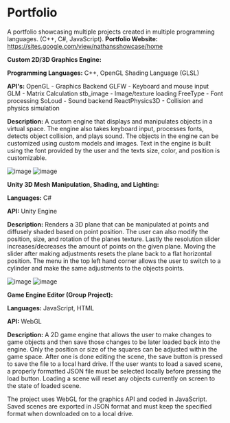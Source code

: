 # Portfolio
A portfolio showcasing multiple projects created in multiple programming languages. (C++, C#, JavaScript).
**Portfolio Website:** https://sites.google.com/view/nathansshowcase/home

**Custom 2D/3D Graphics Engine:**

**Programming Languages:** 
C++, OpenGL Shading Language (GLSL)

**API's:**
OpenGL - Graphics Backend
GLFW - Keyboard and mouse input 
GLM - Matrix  Calculation
stb_image - Image/texture loading
FreeType - Font processing
SoLoud - Sound backend
ReactPhysics3D - Collision and physics simulation

**Description:**
A custom engine that displays and manipulates objects in a virtual space. The engine also takes keyboard input,  processes fonts, detects object collision, and plays sound. The objects in the engine can be customized using custom models and images. Text in the engine is built using the font provided by the user and the texts size, color, and position is customizable.

![image](https://github.com/user-attachments/assets/739b4b37-179d-4a7c-be72-574e22d4741a)
![image](https://github.com/user-attachments/assets/0acb54ce-8f41-416a-8ef1-cdcdb44d5c89)


**Unity 3D Mesh Manipulation, Shading, and Lighting:**

**Languages:** C#

**API:** Unity Engine

**Description:** Renders a 3D plane that can be manipulated at points and diffusely shaded based on point position. The user can also modify the position, size, and rotation of the planes texture. Lastly the resolution slider increases/decreases the amount of points on the given plane. Moving the slider after making adjustments resets the plane back to a flat horizontal position.  The menu in the top left hand corner allows the user to switch to a cylinder and make the same adjustments to the objects points.

![image](https://github.com/user-attachments/assets/635ef63d-5d55-41af-85ce-4b5cee5886c6)
![image](https://github.com/user-attachments/assets/12818008-2842-48a7-8452-1cbb8ea6e4ec)


**Game Engine Editor (Group Project):**

**Languages:** JavaScript, HTML

**API:** WebGL

**Description:** A 2D game engine that allows the user to make changes to game objects and then save those changes to be later loaded back into the engine. Only the position or size of the squares can be adjusted within the game space. After one is done editing the scene, the save button is pressed to save the file to a local hard drive. If the user wants to load a saved scene, a properly formatted JSON file must be selected locally before pressing the load button. Loading a scene will reset any objects currently on screen to the state of loaded scene.

The project uses WebGL for the graphics API and coded in JavaScript. Saved scenes are exported in JSON format and must keep the specified format when downloaded on to a local drive.
